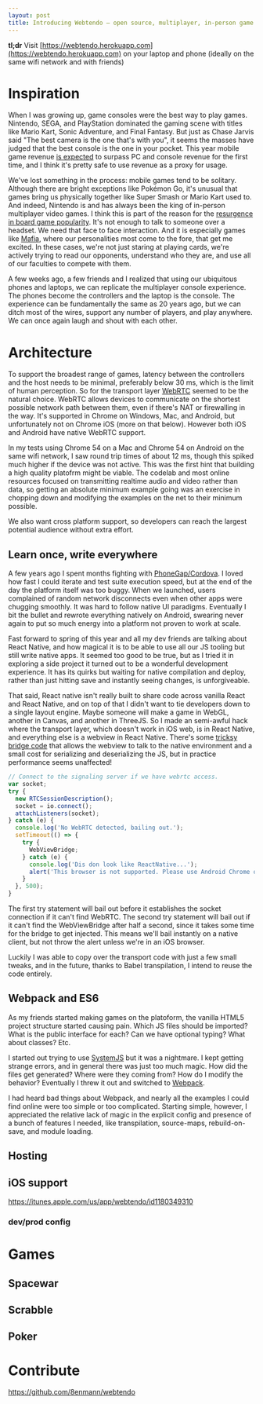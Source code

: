 ```yaml
---
layout: post
title: Introducing Webtendo — open source, multiplayer, in-person game platform
---
```


**tl;dr** Visit [https://webtendo.herokuapp.com](https://webtendo.herokuapp.com) on your laptop and phone (ideally on the same wifi network and with friends)

# Inspiration
When I was growing up, game consoles were the best way to play games. Nintendo, SEGA, and PlayStation dominated the gaming scene with titles like Mario Kart, Sonic Adventure, and Final Fantasy. But just as Chase Jarvis said "The best camera is the one that's with you", it seems the masses have judged that the best console is the one in your pocket. This year mobile game revenue [is expected](http://www.cnbc.com/2016/04/22/mobile-game-revenue-to-pass-console-pc-for-first-time.html) to surpass PC and console revenue for the first time, and I think it's pretty safe to use revenue as a proxy for usage.

We've lost something in the process: mobile games tend to be solitary. Although there are bright exceptions like Pokémon Go, it's unusual that games bring us physically together like Super Smash or Mario Kart used to. And indeed, Nintendo is and has always been the king of in-person multiplayer video games. I think this is part of the reason for the [resurgence in board game popularity](http://www.vice.com/read/rise-of-board-games). It's not enough to talk to someone over a headset. We need that face to face interaction. And it is especially games like [Mafia](https://en.wikipedia.org/wiki/Mafia_(party_game)), where our personalities most come to the fore, that get me excited. In these cases, we're not just staring at playing cards, we're actively trying to read our opponents, understand who they are, and use all of our faculties to compete with them.

A few weeks ago, a few friends and I realized that using our ubiquitous phones and laptops, we can replicate the multiplayer console experience. The phones become the controllers and the laptop is the console. The experience can be fundamentally the same as 20 years ago, but we can ditch most of the wires, support any number of players, and play anywhere. We can once again laugh and shout with each other.

# Architecture
To support the broadest range of games, latency between the controllers and the host needs to be minimal, preferably below 30 ms, which is the limit of human perception. So for the transport layer [WebRTC](https://webrtc.org/) seemed to be the natural choice. WebRTC allows devices to communicate on the shortest possible network path between them, even if there's NAT or firewalling in the way. It's supported in Chrome on Windows, Mac, and Android, but unfortunately not on Chrome iOS (more on that below). However both iOS and Android have native WebRTC support.

In my tests using Chrome 54 on a Mac and Chrome 54 on Android on the same wifi network, I saw round trip times of about 12 ms, though this spiked much higher if the device was not active. This was the first hint that building a high quality platofrm might be viable. The codelab and most online resources focused on transmitting realtime audio and video rather than data, so getting an absolute minimum example going was an exercise in chopping down and modifying the examples on the net to their minimum possible.

We also want cross platform support, so developers can reach the largest potential audience without extra effort. 

## Learn once, write everywhere
A few years ago I spent months fighting with [PhoneGap/Cordova](https://en.wikipedia.org/wiki/Apache_Cordova). I loved how fast I could iterate and test suite execution speed, but at the end of the day the platform itself was too buggy. When we launched, users complained of random network disconnects even when other apps were chugging smoothly. It was hard to follow native UI paradigms. Eventually I bit the bullet and rewrote everything natively on Android, swearing never again to put so much energy into a platform not proven to work at scale.

Fast forward to spring of this year and all my dev friends are talking about  React Native, and how magical it is to be able to use all our JS tooling but still write native apps. It seemed too good to be true, but as I tried it in exploring a side project it turned out to be a wonderful development experience. It has its quirks but waiting for native compilation and deploy, rather than just hitting save and instantly seeing changes, is unforgiveable.

That said, React native isn't really built to share code across vanilla React and React Native, and on top of that I didn't want to tie developers down to a single layout engine. Maybe someone will make a game in WebGL, another in Canvas, and another in ThreeJS. So I made an semi-awful hack where the transport layer, which doesn't work in iOS web, is in React Native, and everything else is a webview in React Native. There's some [tricksy bridge code](https://github.com/8enmann/webtendo/blob/master/public/scripts/webtendo.js#L79) that allows the webview to talk to the native environment and a small cost for serializing and deserializing the JS, but in practice performance seems unaffected!

```javascript
// Connect to the signaling server if we have webrtc access.
var socket;
try {
  new RTCSessionDescription();
  socket = io.connect();
  attachListeners(socket);
} catch (e) {
  console.log('No WebRTC detected, bailing out.');
  setTimeout(() => {
    try {
      WebViewBridge;
    } catch (e) {
      console.log('Dis don look like ReactNative...');
      alert('This browser is not supported. Please use Android Chrome or iOS native app.');
    }
  }, 500);
}
```

The first try statement will bail out before it establishes the socket connection if it can't find WebRTC. The second try statement will bail out if it can't find the WebViewBridge after half a second, since it takes some time for the bridge to get injected. This means we'll bail instantly on a native client, but not throw the alert unless we're in an iOS browser.

Luckily I was able to copy over the transport code with just a few small tweaks, and in the future, thanks to Babel transpilation, I intend to reuse the code entirely.

## Webpack and ES6
As my friends started making games on the platoform, the vanilla HTML5 project structure started causing pain. Which JS files should be imported? What is the public interface for each? Can we have optional typing? What about classes? Etc. 

I started out trying to use [SystemJS](https://github.com/systemjs/systemjs) but it was a nightmare. I kept getting strange errors, and in general there was just too much magic. How did the files get generated? Where were they coming from? How do I modify the behavior? Eventually I threw it out and switched to [Webpack](https://webpack.github.io/).

I had heard bad things about Webpack, and nearly all the examples I could find online were too simple or too complicated. Starting simple, however, I appreciated the relative lack of magic in the explicit config and presence of a bunch of features I needed, like transpilation, source-maps, rebuild-on-save, and module loading.

## Hosting


## iOS support
https://itunes.apple.com/us/app/webtendo/id1180349310

### dev/prod config

# Games

## Spacewar

## Scrabble

## Poker

# Contribute
https://github.com/8enmann/webtendo

